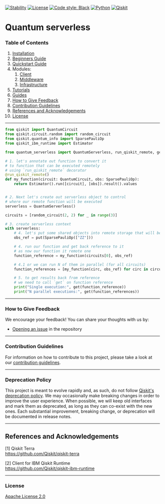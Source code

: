 [![Stability](https://img.shields.io/badge/stability-alpha-f4d03f.svg)](https://github.com/Qiskit-Extensions/quantum-serverless/releases)
[![License](https://img.shields.io/github/license/qiskit-community/quantum-prototype-template?label=License)](https://github.com/qiskit-community/quantum-prototype-template/blob/main/LICENSE.txt)
[![Code style: Black](https://img.shields.io/badge/Code%20style-Black-000.svg)](https://github.com/psf/black)
[![Python](https://img.shields.io/badge/Python-3.7%20%7C%203.8%20%7C%203.9%20%7C%203.10-informational)](https://www.python.org/)
[![Qiskit](https://img.shields.io/badge/Qiskit-%E2%89%A5%200.39.0-6133BD)](https://github.com/Qiskit/qiskit)

# Quantum serverless

### Table of Contents

1. [Installation](INSTALL.md)
2. [Beginners Guide](docs/beginners_guide.md)
3. [Quickstart Guide](docs/quickstart_guide.md)
4. Modules:
   1. [Client](./client)
   2. [Middleware](./manager)
   3. [Infrastructure](./infrastructure)
5. [Tutorials](docs/tutorials/)
6. [Guides](docs/guides/)
7. [How to Give Feedback](#how-to-give-feedback)
8. [Contribution Guidelines](#contribution-guidelines)
9. [References and Acknowledgements](#references-and-acknowledgements)
10. [License](#license)

----------------------------------------------------------------------------------------------------

```python
from qiskit import QuantumCircuit
from qiskit.circuit.random import random_circuit
from qiskit.quantum_info import SparsePauliOp
from qiskit_ibm_runtime import Estimator

from quantum_serverless import QuantumServerless, run_qiskit_remote, get, put

# 1. let's annotate out function to convert it
# to function that can be executed remotely
# using `run_qiskit_remote` decorator
@run_qiskit_remote()
def my_function(circuit: QuantumCircuit, obs: SparsePauliOp):
	return Estimator().run([circuit], [obs]).result().values


# 2. Next let's create out serverless object to control
# where our remote function will be executed
serverless = QuantumServerless()

circuits = [random_circuit(2, 2) for _ in range(3)]

# 3. create serverless context
with serverless:
	# 4. let's put some shared objects into remote storage that will be shared among all executions
	obs_ref = put(SparsePauliOp(["ZZ"]))

    # 4. run our function and get back reference to it
    # as now our function it remote one
	function_reference = my_function(circuits[0], obs_ref)

    # 4.1 or we can run N of them in parallel (for all circuits)
	function_references = [my_function(circ, obs_ref) for circ in circuits]

	# 5. to get results back from reference
    # we need to call `get` on function reference
	print("Single execution:", get(function_reference))
	print("N parallel executions:", get(function_references))
```

----------------------------------------------------------------------------------------------------

### How to Give Feedback

We encourage your feedback! You can share your thoughts with us by:
- [Opening an issue](https://github.com/Qiskit-Extensions/quantum-serverless/issues) in the repository


----------------------------------------------------------------------------------------------------

### Contribution Guidelines

For information on how to contribute to this project, please take a look at our [contribution guidelines](CONTRIBUTING.md).

----------------------------------------------------------------------------------------------------

### Deprecation Policy

This project is meant to evolve rapidly and, as such, do not follow [Qiskit's deprecation policy](https://qiskit.org/documentation/contributing_to_qiskit.html#deprecation-policy).  We may occasionally make breaking changes in order to improve the user experience.  When possible, we will keep old interfaces and mark them as deprecated, as long as they can co-exist with the new ones.  Each substantial improvement, breaking change, or deprecation will be documented in release notes.


----------------------------------------------------------------------------------------------------

## References and Acknowledgements
[1] Qiskit Terra \
    https://github.com/Qiskit/qiskit-terra

[2] Client for IBM Qiskit Runtime \
    https://github.com/Qiskit/qiskit-ibm-runtime


----------------------------------------------------------------------------------------------------

### License
[Apache License 2.0](LICENSE.txt)
